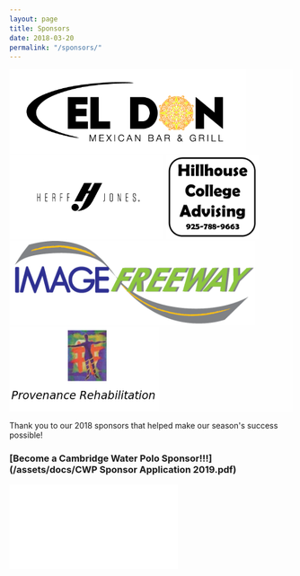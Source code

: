 ```yaml
---
layout: page
title: Sponsors
date: 2018-03-20
permalink: "/sponsors/"
---
```


<!-- <div class="row">
    
<img class="col-xs-4 mb-2 p-2" src="/assets/images/sponsors/el-don-color.jpg" height="150px"/>
<img class="col-xs-4 mb-2 p-2" src="/assets/images/sponsors/hj-color.jpg" height="150px"/>
<img class="col-xs-4 mb-2 p-2" src="/assets/images/sponsors/hillhouse.png" height="150px"/>
<img class="col-xs-4 mb-2 p-2" src="/assets/images/sponsors/image-freeway.png" height="150px"/>
<img class="col-xs-4 mb-2 p-2" src="/assets/images/sponsors/provenance.png" height="150px"/>

</div> -->
<div class="row rounded mt-2 mb-2" style="background-color: rgba(255, 255, 255, 0.8)">
    
<img class="col-xs-2 mb-2 p-2" src="/assets/images/sponsors/el-don-color-edited.png" height="150px"/>
<img class="col-xs-2 mb-2 p-2" src="/assets/images/sponsors/hj-color-edited.png" height="150px"/>
<img class="col-xs-2 mb-2 p-2" src="/assets/images/sponsors/hillhouse-edited.png" height="150px"/>
<img class="col-xs-2 mb-2 p-2" src="/assets/images/sponsors/image-freeway-edited.png" height="150px"/>
<img class="col-xs-2 mb-2 p-2" src="/assets/images/sponsors/provedance.png" height="150px"/>

</div>
<p class="mb-4">Thank you to our 2018 sponsors that helped make our season's success possible!</p>

<div class="text-center mt-4">

### [Become a Cambridge Water Polo Sponsor!!!](/assets/docs/CWP Sponsor Application 2019.pdf)

</div>

<div class="text-center mb-4">

<embed class="pdf-form" src="/assets/docs/CWP Sponsor Application 2019.pdf"/>

</div>
